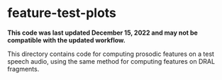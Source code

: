 # feature-test-plots

**This code was last updated December 15, 2022 and may not be compatible with the updated workflow.**

This directory contains code for computing prosodic features on a test speech audio, using the same method for computing features on DRAL fragments.
